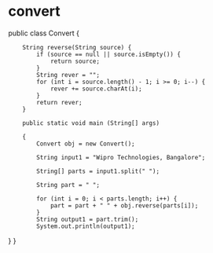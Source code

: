 # convert
public class Convert {
	

		String reverse(String source) {
			if (source == null || source.isEmpty()) {
				return source;
			}
			String rever = "";
			for (int i = source.length() - 1; i >= 0; i--) {
				rever += source.charAt(i);
			}
			return rever;
		}

		public static void main (String[] args)

		{
			Convert obj = new Convert();
			
			String input1 = "Wipro Technologies, Bangalore";

			String[] parts = input1.split(" ");

			String part = " ";

			for (int i = 0; i < parts.length; i++) {
				part = part + " " + obj.reverse(parts[i]);
			}
			String output1 = part.trim();
			System.out.println(output1);


}
}
